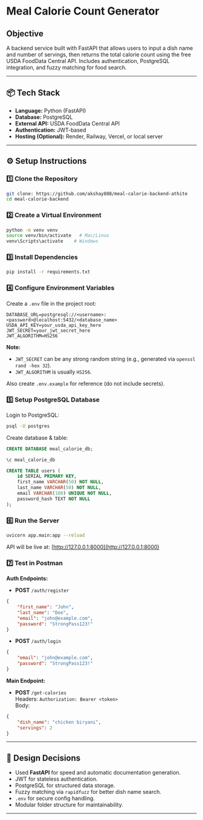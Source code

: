 # Meal Calorie Count Generator

## Objective
A backend service built with FastAPI that allows users to input a dish name and number of servings, then returns the total calorie count using the free USDA FoodData Central API. Includes authentication, PostgreSQL integration, and fuzzy matching for food search.

---

## 📦 Tech Stack
- **Language:** Python (FastAPI)
- **Database:** PostgreSQL
- **External API:** USDA FoodData Central API
- **Authentication:** JWT-based
- **Hosting (Optional):** Render, Railway, Vercel, or local server

---

## ⚙️ Setup Instructions

### 1️⃣ Clone the Repository
```bash
git clone: https://github.com/akshay808/meal-calorie-backend-athite
cd meal-calorie-backend
```

### 2️⃣ Create a Virtual Environment
```bash
python -m venv venv
source venv/bin/activate   # Mac/Linux
venv\Scripts\activate    # Windows
```

### 3️⃣ Install Dependencies
```bash
pip install -r requirements.txt
```

### 4️⃣ Configure Environment Variables
Create a `.env` file in the project root:
```env
DATABASE_URL=postgresql://<username>:<password>@localhost:5432/<database_name>
USDA_API_KEY=your_usda_api_key_here
JWT_SECRET=your_jwt_secret_here
JWT_ALGORITHM=HS256
```

**Note:**
- `JWT_SECRET` can be any strong random string (e.g., generated via `openssl rand -hex 32`).
- `JWT_ALGORITHM` is usually `HS256`.

Also create `.env.example` for reference (do not include secrets).

### 5️⃣ Setup PostgreSQL Database
Login to PostgreSQL:
```bash
psql -U postgres
```
Create database & table:
```sql
CREATE DATABASE meal_calorie_db;

\c meal_calorie_db

CREATE TABLE users (
    id SERIAL PRIMARY KEY,
    first_name VARCHAR(50) NOT NULL,
    last_name VARCHAR(50) NOT NULL,
    email VARCHAR(100) UNIQUE NOT NULL,
    password_hash TEXT NOT NULL
);
```

### 6️⃣ Run the Server
```bash
uvicorn app.main:app --reload
```
API will be live at: [http://127.0.0.1:8000](http://127.0.0.1:8000)

### 7️⃣ Test in Postman
**Auth Endpoints:**
- **POST** `/auth/register`
```json
{
    "first_name": "John",
    "last_name": "Doe",
    "email": "john@example.com",
    "password": "StrongPass123!"
}
```
- **POST** `/auth/login`
```json
{
    "email": "john@example.com",
    "password": "StrongPass123!"
}
```

**Main Endpoint:**
- **POST** `/get-calories`  
Headers: `Authorization: Bearer <token>`  
Body:
```json
{
    "dish_name": "chicken biryani",
    "servings": 2
}
```

---

## 📌 Design Decisions
- Used **FastAPI** for speed and automatic documentation generation.
- JWT for stateless authentication.
- PostgreSQL for structured data storage.
- Fuzzy matching via `rapidfuzz` for better dish name search.
- `.env` for secure config handling.
- Modular folder structure for maintainability.

---